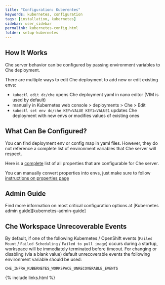 ```yaml
---
title: "Configuration: Kuberentes"
keywords: kubernetes, configuration
tags: [installation, kubernetes]
sidebar: user_sidebar
permalink: kubernetes-config.html
folder: setup-kubernetes
---
```


## How It Works

Che server behavior can be configured by passing environment variables to Che deployment.

There are multiple ways to edit Che deployment to add new or edit existing envs:

* `kubectl edit dc/che` opens Che deployment yaml in nano editor (VIM is used by default)
* manually in Kubernetes web console > deployments > Che > Edit
* `kubectl set env dc/che KEY=VALUE KEY1=VALUE1` updates Che deployment with new envs or modifies values of existing ones

## What Can Be Configured?

You can find deployment env or config map in yaml files. However, they do not reference a complete list of environment variables that Che server will respect.

Here is a [complete](https://github.com/eclipse/che/tree/master/assembly/assembly-wsmaster-war/src/main/webapp/WEB-INF/classes/che) list of all properties that are configurable for Che server.

You can manually convert properties into envs, just make sure to follow [instructions on properties page](properties.html#properties-and-environment-variables)

## Admin Guide

Find more information on most critical configuration options at [Kubernetes admin guide][kubernetes-admin-guide]

## Che Workspace Unrecoverable Events

By default, if one of the following Kubernetes / OpenShift events (`Failed Mount` / `Failed Scheduling` / `Failed to pull image`) occurs during a startup, workspace will be immediately terminated before timeout.
For changing or disabling (via a blank value) default unrecoverable events the following environment variable should be used:

`CHE_INFRA_KUBERNETES_WORKSPACE_UNRECOVERABLE_EVENTS`

{% include links.html %}
